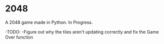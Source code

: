 # 2048
A 2048 game made in Python. In Progress.

-TODO: 
 -Figure out why the tiles aren't updating correctly and fix the Game Over function
